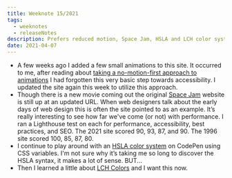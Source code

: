 ```yaml
---
title: Weeknote 15/2021
tags:
  - weeknotes
  - releaseNotes
description: Prefers reduced motion, Space Jam, HSLA and LCH color systems.
date: 2021-04-07
---
```

- A few weeks ago I added a few small animations to this site. It occurred to me, after reading about [taking a no-motion-first approach to animations](https://tatianamac.com/posts/prefers-reduced-motion/) I had forgotten this very basic step towards accessibility. I updated the site again this week to utilize this approach. 
- Though there is a new movie coming out the original [Space Jam](https://www.spacejam.com/1996/) website is still up at an updated URL. When web designers talk about the early days of web design this is often the site pointed to as an example. It’s really interesting to see how far we've come (or not) with performance. I ran a Lighthouse test on each for performance, accessibility, best practices, and SEO. The 2021 site scored 90, 93, 87, and 90. The 1996 site scored 100, 85, 87, 80. 
- I continue to play around with an [HSLA color system](https://codepen.io/joshcrain/pen/zYoXjaN) on CodePen using CSS variables. I'm not sure why it’s taking me so long to discover the HSLA syntax, it makes a lot of sense. BUT...
- Then I learned a little about [LCH Colors](https://lea.verou.me/2020/04/lch-colors-in-css-what-why-and-how/) and I want this now. 